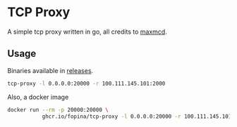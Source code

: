 # TCP Proxy

A simple tcp proxy written in go, all credits to [maxmcd](https://github.com/maxmcd/tcp-proxy).

## Usage

Binaries available in [releases](https://github.com/fopina/tcp-proxy/releases).

```bash
tcp-proxy -l 0.0.0.0:20000 -r 100.111.145.101:2000
```

Also, a docker image

```bash
docker run --rm -p 20000:20000 \
           ghcr.io/fopina/tcp-proxy -l 0.0.0.0:20000 -r 100.111.145.101:2000
```
